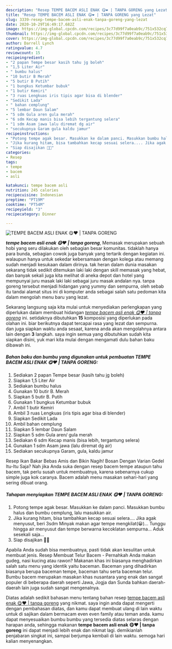 ```yaml
---
description: "Resep TEMPE BACEM ASLI ENAK 😋❤ | TANPA GORENG yang Lezat"
title: "Resep TEMPE BACEM ASLI ENAK 😋❤ | TANPA GORENG yang Lezat"
slug: 3339-resep-tempe-bacem-asli-enak-tanpa-goreng-yang-lezat
date: 2020-10-29T16:49:17.682Z
image: https://img-global.cpcdn.com/recipes/3c77d99f7a0eab9c/751x532cq70/tempe-bacem-asli-enak-😋❤-tanpa-goreng-foto-resep-utama.jpg
thumbnail: https://img-global.cpcdn.com/recipes/3c77d99f7a0eab9c/751x532cq70/tempe-bacem-asli-enak-😋❤-tanpa-goreng-foto-resep-utama.jpg
cover: https://img-global.cpcdn.com/recipes/3c77d99f7a0eab9c/751x532cq70/tempe-bacem-asli-enak-😋❤-tanpa-goreng-foto-resep-utama.jpg
author: Darrell Lynch
ratingvalue: 4.7
reviewcount: 15
recipeingredient:
- "2 papan Tempe besar kasih tahu jg boleh"
- "1,5 Liter Air"
- " bumbu halus"
- "10 butir B Merah"
- "5 butir B Putih"
- "1 bungkus Ketumbar bubuk"
- "1 butir Kemiri"
- "3 ruas Lengkuas iris tipis agar bisa di blender"
- "Sedikit Lada"
- " bahan cemplung"
- "5 lembar Daun Salam"
- "5 sdm Gula aren gula merah"
- "6 sdm Kecap manis bisa lebih tergantung selera"
- "1 sdm Asam jawa lalu diremat dg air"
- "secukupnya Garam gula kaldu jamur"
recipeinstructions:
- "Potong tempe agak besar. Masukkan ke dalam panci. Masukkan bumbu halus dan bumbu cemplung, lalu masukkan air."
- "Jika kurang hitam, bisa tambahkan kecap sesuai selera.... Jika agak menyusut, beri 3sdm Minyak makan agar tempe mengkilat(😀)... Tunggu hingga air menyusut dan tempe berwarna kecoklatan sempurna... Aduk sesekali saja..."
- "Siap disajikan 💋😆"
categories:
- Resep
tags:
- tempe
- bacem
- asli

katakunci: tempe bacem asli 
nutrition: 245 calories
recipecuisine: Indonesian
preptime: "PT19M"
cooktime: "PT54M"
recipeyield: "3"
recipecategory: Dinner

---
```



![TEMPE BACEM ASLI ENAK 😋❤ | TANPA GORENG](https://img-global.cpcdn.com/recipes/3c77d99f7a0eab9c/751x532cq70/tempe-bacem-asli-enak-😋❤-tanpa-goreng-foto-resep-utama.jpg)

<b><i>tempe bacem asli enak 😋❤ | tanpa goreng</i></b>, Memasak merupakan sebuah hobi yang seru dilakukan oleh sebagian besar komunitas. tidaklah hanya para bunda, sebagian cowok juga banyak yang tertarik dengan kegiatan ini. walaupun hanya untuk sekedar kebersamaan dengan kolega atau memang sudah menjadi kesukaan dalam dirinya. tak heran dalam dunia masakan sekarang tidak sedikit ditemukan laki laki dengan skill memasak yang hebat, dan banyak sekali juga kita melihat di aneka depot dan hotel yang mempunyai juru masak laki laki sebagai juru masak andalan nya.
 tanpa goreng</u> tersebut menjadi hidangan yang yummy dan sempurna, oleh sebab itu tandai alamat situs ini di komputer anda sebagai salah satu pedoman kita dalam mengolah menu baru yang lezat.


Sekarang langsung saja kita mulai untuk menyediakan perlengkapan yang diperlukan dalam membuat hidangan <u><i>tempe bacem asli enak 😋❤ | tanpa goreng</i></u> ini. setidaknya dibutuhkan <b>15</b> komposisi yang diperlukan pada olahan ini. biar berikutnya dapat tercapai rasa yang lezat dan sempurna. dan juga siapkan waktu anda sesaat, karena anda akan mengolahnya antara lain dengan <b>3</b> langkah. saya ingin semua yang dibutuhkan sudah kita siapkan disini, yuk mari kita mulai dengan mengamati dulu bahan baku dibawah ini.

<!--inarticleads1-->

##### Bahan baku dan bumbu yang digunakan untuk pembuatan TEMPE BACEM ASLI ENAK 😋❤ | TANPA GORENG:

1. Sediakan 2 papan Tempe besar (kasih tahu jg boleh)
1. Siapkan 1,5 Liter Air
1. Sediakan  bumbu halus
1. Gunakan 10 butir B. Merah
1. Siapkan 5 butir B. Putih
1. Gunakan 1 bungkus Ketumbar bubuk
1. Ambil 1 butir Kemiri
1. Ambil 3 ruas Lengkuas (iris tipis agar bisa di blender)
1. Siapkan Sedikit Lada
1. Ambil  bahan cemplung
1. Siapkan 5 lembar Daun Salam
1. Siapkan 5 sdm Gula aren/ gula merah
1. Sediakan 6 sdm Kecap manis (bisa lebih, tergantung selera)
1. Gunakan 1 sdm Asam jawa (lalu diremat dg air)
1. Sediakan secukupnya Garam, gula, kaldu jamur


Resep Ikan Bakar Bebas Amis dan Bikin Nagih! Bosan Dengan Varian Gedel Itu-Itu Saja? Nah jika Anda suka dengan resep bacem tempe ataupun tahu bacem, tak perlu susah untuk membuatnya, karena sebenarnya cukup simple juga kok caranya. Bacem adalah menu masakan sehari-hari yang sering dibuat orang. 

<!--inarticleads2-->

##### Tahapan menyiapkan TEMPE BACEM ASLI ENAK 😋❤ | TANPA GORENG:

1. Potong tempe agak besar. Masukkan ke dalam panci. Masukkan bumbu halus dan bumbu cemplung, lalu masukkan air.
1. Jika kurang hitam, bisa tambahkan kecap sesuai selera.... Jika agak menyusut, beri 3sdm Minyak makan agar tempe mengkilat(😀)... Tunggu hingga air menyusut dan tempe berwarna kecoklatan sempurna... Aduk sesekali saja...
1. Siap disajikan 💋😆


Apabila Anda sudah bisa membuatnya, pasti tidak akan kesulitan untuk membuat jenis. Resep Membuat Telur Bacem - Pernahkah Anda makan gudeg, nasi kucing atau rawon? Makanan khas ini biasanya menghadirkan salah satu menu yang identik yaitu baceman. Baceman yang dihadirkan biasanya berupa baceman tempe, baceman tahu serta baceman telur. Bumbu bacem merupakan masakan khas nusantara yang enak dan sangat populer di beberapa daerah seperti Jawa, Jogja dan Sunda bahkan daerah-daerah lain juga sudah sangat mengenalnya. 

Diatas adalah sedikit bahasan menu tentang bahan resep <u>tempe bacem asli enak 😋❤ | tanpa goreng</u> yang nikmat. saya ingin anda dapat mengerti dengan pembahasan diatas, dan kamu dapat membuat ulang di lain waktu untuk di sajikan dalam bermacam even even family atau teman anda. kamu dapat menyesuaikan bumbu bumbu yang tersedia diatas selaras dengan harapan anda, sehingga makanan <b>tempe bacem asli enak 😋❤ | tanpa goreng</b> ini dapat menjadi lebih enak dan nikmat lagi. demikianlah penjabaran singkat ini, sampai berjumpa kembali di lain waktu. semoga hari kalian menyenangkan.
